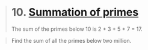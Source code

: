 > # 10. [Summation of primes](https://projecteuler.net/problem=10)
> The sum of the primes below 10 is 2 + 3 + 5 + 7 = 17.

> Find the sum of all the primes below two million.

